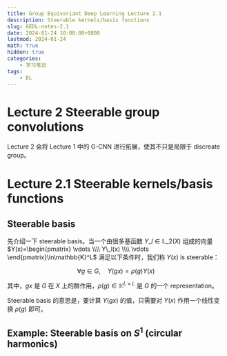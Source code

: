 ```yaml
---
title: Group Equivariant Deep Learning Lecture 2.1
description: Steerable kernels/basis functions
slug: GEDL-notes-2.1
date: 2024-01-24 10:00:00+0800
lastmod: 2024-01-24
math: true
hidden: true
categories:
    - 学习笔记
tags:
    - DL
---
```


# Lecture 2 Steerable group convolutions

Lecture 2 会将 Lecture 1 中的 G-CNN 进行拓展，使其不只是局限于 discreate group。

# Lecture 2.1 Steerable kernels/basis functions

## Steerable basis

先介绍一下 steerable basis。当一个由很多基函数 $Y\_l \in \mathbb{L}\_2(X)$ 组成的向量 $Y(x)=\begin{pmatrix} \vdots \\\\ Y\_l(x) \\\\ \vdots \end{pmatrix}\in\mathbb{K}^L$ 满足以下条件时，我们称 $Y(x)$ is steerable：

$$\forall g\in G,\quad Y(gx)=\rho(g)Y(x)$$

其中，$gx$ 是 $G$ 在 $X$ 上的群作用，$\rho(g)\in\mathbb{K}^{L\times L}$ 是 $G$ 的一个 representation。

Steerable basis 的意思是，要计算 $Y(gx)$ 的值，只需要对 $Y(x)$ 作用一个线性变换 $\rho(g)$ 即可。

## Example: Steerable basis on $S^1$ (circular harmonics)

